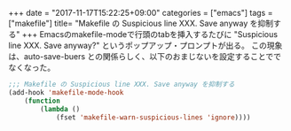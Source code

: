 +++
date = "2017-11-17T15:22:25+09:00"
categories = ["emacs"]
tags = ["makefile"]
title= "Makefile の Suspicious line XXX. Save anyway を抑制する"
+++
Emacsのmakefile-modeで行頭のtabを挿入するたびに "Suspicious line XXX. Save anyway?" というポップアップ・プロンプトが出る。
この現象は、auto-save-buers との関係らしく、以下のおまじないを設定することででなくなった。

<!--more-->
```lisp
;;; Makefile の Suspicious line XXX. Save anyway を抑制する
(add-hook 'makefile-mode-hook
    (function
        (lambda ()
            (fset 'makefile-warn-suspicious-lines 'ignore))))
```
